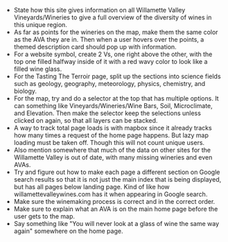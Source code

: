 * State how this site gives information on all Willamette Valley Vineyards/Wineries to give a full overview of the diversity of wines in this unique region. 
* As far as points for the wineries on the map, make them the same color as the AVA they are in. Then when a user hovers over the points, a themed description card should pop up with information.
* For a website symbol, create 2 Vs, one right above the other, with the top one filled halfway inside of it with a red wavy color to look like a filled wine glass.
* For the Tasting The Terroir page, split up the sections into science fields such as geology, geography, meteorology, physics, chemistry, and biology.
* For the map, try and do a selector at the top that has multiple options. It can something like Vineyards/Wineries/Wine Bars, Soil, Microclimate, and Elevation. Then make the selector keep the selections unless clicked on again, so that all layers can be stacked.
* A way to track total page loads is with mapbox since it already tracks how many times a request of the home page happens. But lazy map loading must be taken off. Though this will not count unique users.
* Also mention somewhere that much of the data on other sites for the Willamette Valley is out of date, with many missing wineries and even AVAs.
* Try and figure out how to make each page a different section on Google search results so that it is not just the main index that is being displayed, but has all pages below landing page. Kind of like how willamettevalleywines.com has it when appearing in Google search.
* Make sure the winemaking process is correct and in the correct order.
* Make sure to explain what an AVA is on the main home page before the user gets to the map.
* Say something like "You will never look at a glass of wine the same way again" somewhere on the home page.